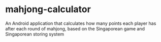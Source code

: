 # mahjong-calculator
An Android application that calculates how many points each player has after each round of mahjong, based on the Singaporean game and Singaporean storing system
